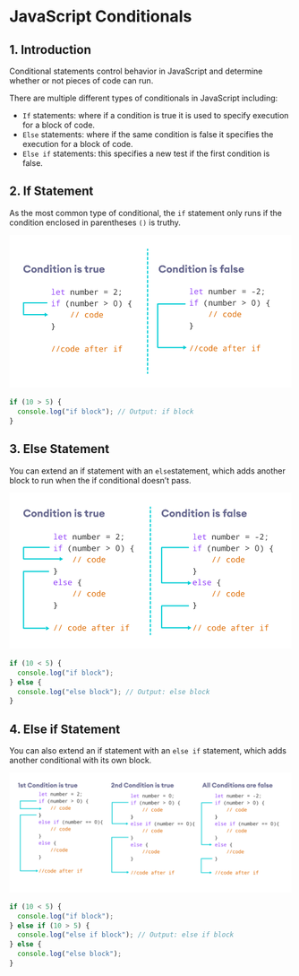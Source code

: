 # JavaScript Conditionals

## 1. Introduction

Conditional statements control behavior in JavaScript and determine whether or not pieces of code can run.

There are multiple different types of conditionals in JavaScript including:

- `If` statements: where if a condition is true it is used to specify execution for a block of code.
- `Else` statements: where if the same condition is false it specifies the execution for a block of code.
- `Else if` statements: this specifies a new test if the first condition is false.

## 2. If Statement

As the most common type of conditional, the `if` statement only runs if the condition enclosed in parentheses `()` is truthy.

![alt text](../../assets/img/conditionals/js-if-statement.png)

```js
if (10 > 5) {
  console.log("if block"); // Output: if block
}
```

## 3. Else Statement

You can extend an if statement with an `else`statement, which adds another block to run when the if conditional doesn’t pass.

![alt text](../../assets/img/conditionals/js-if-else-statement.png)

```js
if (10 < 5) {
  console.log("if block");
} else {
  console.log("else block"); // Output: else block
}
```

## 4. Else if Statement

You can also extend an if statement with an `else if` statement, which adds another conditional with its own block.

![alt text](../../assets/img/conditionals/js-if-else-if-statement.png)

```js
if (10 < 5) {
  console.log("if block");
} else if (10 > 5) {
  console.log("else if block"); // Output: else if block
} else {
  console.log("else block");
}
```
